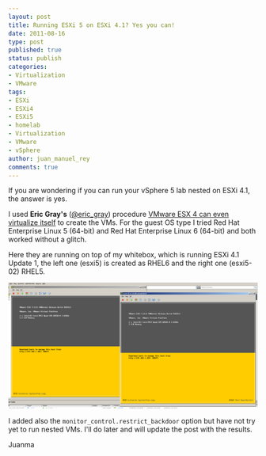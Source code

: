 ```yaml
---
layout: post
title: Running ESXi 5 on ESXi 4.1? Yes you can!
date: 2011-08-16
type: post
published: true
status: publish
categories:
- Virtualization
- VMware
tags:
- ESXi
- ESXi4
- ESXi5
- homelab
- Virtualization
- VMware
- vSphere
author: juan_manuel_rey
comments: true
---
```


If you are wondering if you can run your vSphere 5 lab nested on ESXi 4.1, the answer is yes.

I used **Eric Gray's** ([@eric\_gray](http://twitter.com/#!/eric_gray)) procedure [VMware ESX 4 can even virtualize itself](http://www.vcritical.com/2009/05/vmware-esx-4-can-even-virtualize-itself/) to create the VMs. For the guest OS type I tried Red Hat Enterprise Linux 5 (64-bit) and Red Hat Enterprise Linux 6 (64-bit) and both worked without a glitch.

Here they are running on top of my whitebox, which is running ESXi 4.1 Update 1, the left one (esxi5) is created as RHEL6 and the right one (esxi5-02) RHEL5.

[![](/images/esxi5.png "ESXi5")]({{site.url}}/08/esxi5.png)

I added also the `monitor_control.restrict_backdoor` option but have not try yet to run nested VMs. I'll do later and will update the post with the results.

Juanma
